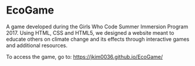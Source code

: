 # EcoGame

A game developed during the Girls Who Code Summer Immersion Program 2017. Using HTML, CSS and HTML5, we designed a website meant to educate others on climate change and its effects through interactive games and additional resources. 

To access the game, go to: https://jkim0036.github.io/EcoGame/
